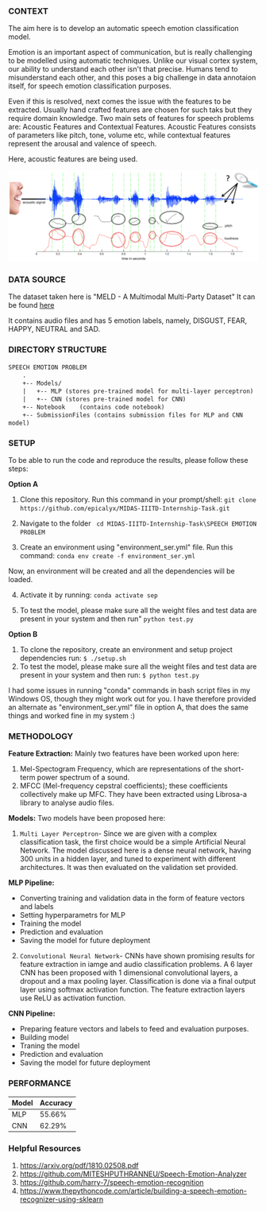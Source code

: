 ### CONTEXT

The aim here is to develop an automatic speech emotion classification model. 

Emotion is an important aspect of communication, but is really challenging to be modelled using automatic techniques. 
Unlike our visual cortex system, our ability to understand each other isn't that precise. Humans tend to misunderstand each other, and this poses a big challenge in data annotaion itself, for speech emotion classification purposes. 

Even if this is resolved, next comes the issue with the features to be extracted. Usually hand crafted features are chosen for such taks but they require domain knowledge. 
Two main sets of features for speech problems are: Acoustic Features and Contextual Features. 
Acoustic Features consists of parameters like pitch, tone, volume etc, while contextual features represent the arousal and valence of speech.

Here, acoustic features are being used. 

![SEP](https://github.com/epicalyx/MIDAS-IIITD-Internship-Task/blob/master/SPEECH%20EMOTION%20PROBLEM/intro.png)


### DATA SOURCE

The dataset taken here is "MELD - A Multimodal Multi-Party Dataset"
It can be found [here](https://github.com/SenticNet/MELD)

It contains audio files and has 5 emotion labels, namely, DISGUST, FEAR, HAPPY, NEUTRAL and SAD.


### DIRECTORY STRUCTURE
```
SPEECH EMOTION PROBLEM
    .
    +-- Models/
    |   +-- MLP	(stores pre-trained model for multi-layer perceptron)
	|	+-- CNN (stores pre-trained model for CNN)         
    +-- Notebook	(contains code notebook)
    +-- SubmissionFiles	(contains submission files for MLP and CNN model)  	
```

### SETUP

To be able to run the code and reproduce the results, please follow these steps:

**Option A**
1. Clone this repository. Run this command in your prompt/shell:
```git clone https://github.com/epicalyx/MIDAS-IIITD-Internship-Task.git```

2. Navigate to the folder
``` cd MIDAS-IIITD-Internship-Task\SPEECH EMOTION PROBLEM```

3. Create an environment using "environment_ser.yml" file. Run this command:
```conda env create -f environment_ser.yml```

Now, an environment will be created and all the dependencies will be loaded.

4. Activate it by running:
```conda activate sep```

5. To test the model, please make sure all the weight files and test data are present in your system and then run"
```python test.py```

**Option B**
1. To clone the repository, create an environment and setup project dependencies run:
`$ ./setup.sh` 
2. To test the model, please make sure all the weight files and test data are present in your system and then run:
`$ python test.py`

I had some issues in running "conda" commands in bash script files in my Windows OS, though they might work out for you. I have therefore provided an alternate as "environment_ser.yml"
file in option A, that does the same things and worked fine in my system :)


### METHODOLOGY

**Feature Extraction:**
Mainly two features have been worked upon here:
1. Mel-Spectogram Frequency, which are representations of the short-term power spectrum of a sound. 
2. MFCC (Mel-frequency cepstral coefficients); these coefficients collectively make up MFC.
They have been extracted using Librosa-a library to analyse audio files.

**Models:**
Two models have been proposed here:

1. ```Multi Layer Perceptron```- Since we are given with a complex classification task, the first choice would be a simple Artificial Neural Network.
The model discussed here is a dense neural network, having 300 units in a hidden layer, and tuned to experiment with different architectures.
It was then evaluated on the validation set provided.

**MLP Pipeline:**
- Converting training and validation data in the form of feature vectors and labels
- Setting hyperparametrs for MLP
- Training the model
- Prediction and evaluation
- Saving the model for future deployment

2. ```Convolutional Neural Network```- CNNs have shown promising results for feature extraction in iamge and audio classification problems. A 6 layer CNN has been proposed with
1 dimensional convolutional layers, a dropout and a max pooling layer.
Classification is done via a final output layer using softmax activation function. The feature extraction layers use ReLU as activation function.

**CNN Pipeline:**
- Preparing feature vectors and labels to feed and evaluation purposes.
- Building model
- Traning the model
- Prediction and evaluation
- Saving the model for future deployment


### PERFORMANCE

| Model   | Accuracy   | 
|---|---|
| MLP  | 55.66%  | 
| CNN  |  62.29% | 

### Helpful Resources
1. https://arxiv.org/pdf/1810.02508.pdf
2. https://github.com/MITESHPUTHRANNEU/Speech-Emotion-Analyzer
3. https://github.com/harry-7/speech-emotion-recognition
4. https://www.thepythoncode.com/article/building-a-speech-emotion-recognizer-using-sklearn

